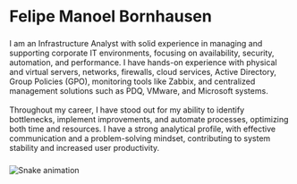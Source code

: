 <h1 align="left">Felipe Manoel Bornhausen</h1>

###

<p align="left">I am an Infrastructure Analyst with solid experience in managing and supporting corporate IT environments, focusing on availability, security, automation, and performance. I have hands-on experience with physical and virtual servers, networks, firewalls, cloud services, Active Directory, Group Policies (GPO), monitoring tools like Zabbix, and centralized management solutions such as PDQ, VMware, and Microsoft systems.<br><br>Throughout my career, I have stood out for my ability to identify bottlenecks, implement improvements, and automate processes, optimizing both time and resources. I have a strong analytical profile, with effective communication and a problem-solving mindset, contributing to system stability and increased user productivity.</p>

###

<img src="https://raw.githubusercontent.com/felpzera1/felpzera1/output/snake.svg" alt="Snake animation" />

###
